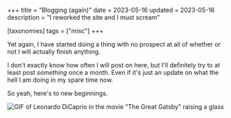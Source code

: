 +++
title = "Blogging (again)"
date = 2023-05-16
updated = 2023-05-16
description = "I reworked the site and I must scream"

[taxonomies]
tags = ["misc"]
+++

Yet again, I have started doing a thing with no prospect at all of whether or not I will actually finish anything.

I don't exactly know how often I will post on here, but I'll definitely try to at least post *something* once a month. Even if it's just an update on what the hell I am doing in my spare time now.

So yeah, here's to new beginnings.

![GIF of Leonardo DiCaprio in the movie "The Great Gatsby" raising a glass](https://i.gifer.com/Be.gif)
